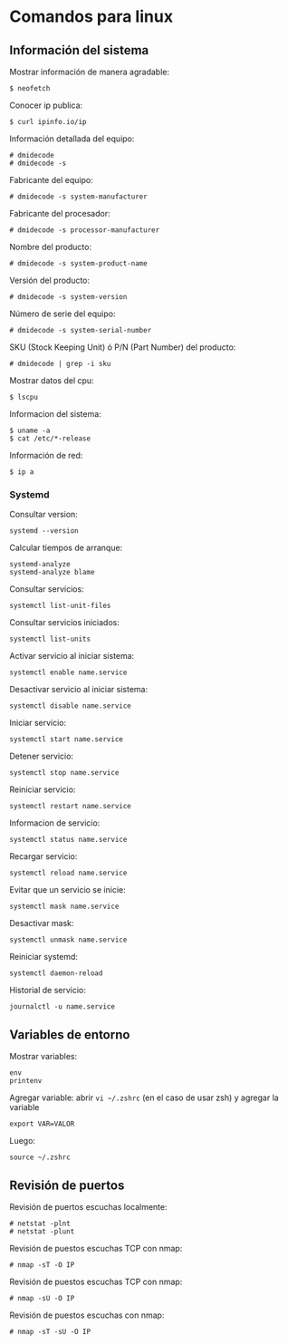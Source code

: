 # Comandos para linux

## Información del sistema

Mostrar información de manera agradable:
```
$ neofetch
```

Conocer ip publica:
```
$ curl ipinfo.io/ip
```    

Información detallada del equipo:
```
# dmidecode
# dmidecode -s
```

Fabricante del equipo:
```
# dmidecode -s system-manufacturer
```    

Fabricante del procesador:
```
# dmidecode -s processor-manufacturer
```

Nombre del producto:
```
# dmidecode -s system-product-name
```

Versión del producto:
```
# dmidecode -s system-version
```

Número de serie del equipo:
```
# dmidecode -s system-serial-number
```

SKU (Stock Keeping Unit) ó P/N (Part Number) del producto:
```
# dmidecode | grep -i sku
```

Mostrar datos del cpu:
```
$ lscpu
```

Informacion del sistema:
```
$ uname -a
$ cat /etc/*-release
```

Información de red:
```
$ ip a
```

### Systemd

Consultar version:
```
systemd --version
```    

Calcular tiempos de arranque:
```
systemd-analyze
systemd-analyze blame
```

Consultar servicios:
```
systemctl list-unit-files
```    

Consultar servicios iniciados:
```
systemctl list-units
```    

Activar servicio al iniciar sistema:
```
systemctl enable name.service
```    

Desactivar servicio al iniciar sistema:
```
systemctl disable name.service
```    

Iniciar servicio:
```
systemctl start name.service
```    

Detener servicio:
```
systemctl stop name.service
```    

Reiniciar servicio:
```
systemctl restart name.service
```    

Informacion de servicio:
```
systemctl status name.service
```    

Recargar servicio:
```
systemctl reload name.service
```    

Evitar que un servicio se inicie:
```
systemctl mask name.service
```    

Desactivar mask:
```
systemctl unmask name.service
```    

Reiniciar systemd:
```
systemctl daemon-reload
```    

Historial de servicio:
```
journalctl -u name.service
```    

## Variables de entorno

Mostrar variables:
```
env
printenv
```

Agregar variable: abrir `vi ~/.zshrc` (en el caso de usar zsh) y agregar la variable
```
export VAR=VALOR
```

Luego:
```
source ~/.zshrc
```

## Revisión de puertos

Revisión de puertos escuchas localmente:
```
# netstat -plnt
# netstat -plunt
```

Revisión de puestos escuchas TCP con nmap:
```
# nmap -sT -O IP
```    

Revisión de puestos escuchas TCP con nmap:
```
# nmap -sU -O IP
```    

Revisión de puestos escuchas con nmap:
```
# nmap -sT -sU -O IP
```
